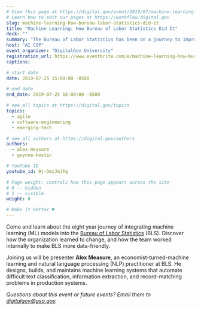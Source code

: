```yaml
---
# View this page at https://digital.gov/event/2019/07/machine-learning-how-bureau-labor-statistics
# Learn how to edit our pages at https://workflow.digital.gov
slug: machine-learning-how-bureau-labor-statistics-did-it
title: "Machine Learning: How Bureau of Labor Statistics Did It"
deck: ""
summary: "The Bureau of Labor Statistics has been on a journey to improve their data reporting, using and iterating on machine learning, from algorithms to deep neural networks with lessons for everyone on this path."
host: "AI COP"
event_organizer: "DigitalGov University"
registration_url: https://www.eventbrite.com/e/machine-learning-how-bureau-of-labor-statistics-did-it-registration-64613832713
captions: 

# start date
date: 2019-07-25 15:00:00 -0500

# end date
end_date: 2019-07-25 16:00:00 -0500

# see all topics at https://digital.gov/topics
topics: 
  - agile
  - software-engineering
  - emerging-tech

# see all authors at https://digital.gov/authors
authors: 
  - alex-measure
  - gwynne-kostin

# YouTube ID
youtube_id: 0j-DmzJmJFg

# Page weight: controls how this page appears across the site
# 0 -- hidden
# 1 -- visible
weight: 0

# Make it better ♥
---
```


Come and learn about the eight year journey of integrating machine learning (ML) models into the [Bureau of Labor Statistics](https://www.bls.gov/) (BLS). Discover how the organization learned to change, and how the team worked internally to make BLS more data-friendly.

Joining us will be presenter **Alex Measure**, an economist-turned-machine learning and natural language processing (NLP) practitioner at BLS. He designs, builds, and maintains machine learning systems that automate difficult text classification, information extraction, and record-matching problems in production systems. 

_Questions about this event or future events? Email them to [digitalgov@gsa.gov](mailto:digitalgov@gsa.gov)._ 
